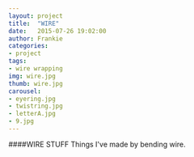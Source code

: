 ```yaml
---
layout: project
title:  "WIRE"
date:   2015-07-26 19:02:00
author: Frankie
categories:
- project
tags:
- wire wrapping
img: wire.jpg
thumb: wire.jpg
carousel:
- eyering.jpg
- twistring.jpg
- letterA.jpg
- 9.jpg
---
```

####WIRE STUFF
Things I've made by bending wire.
